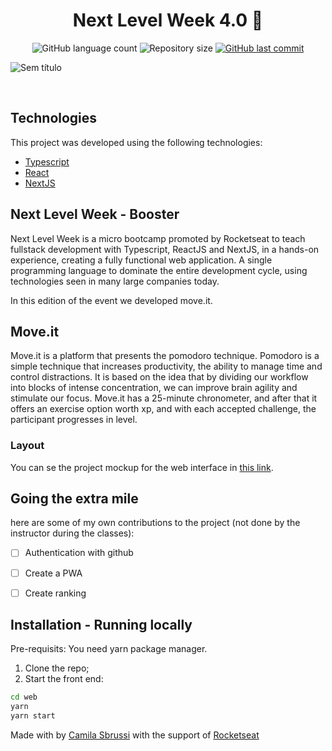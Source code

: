 <h1 align="center">
   Next Level Week 4.0 🚀
</h1>
<p align="center">
  <img alt="GitHub language count" src="https://img.shields.io/github/languages/count/camisbrussi/moveit-NLW4">

  <img alt="Repository size" src="https://img.shields.io/github/repo-size/camisbrussi/moveit-NLW4">

  <a href="https://github.com/Alcsaw/next-level-week-3/commits/master">
    <img alt="GitHub last commit" src="https://img.shields.io/github/last-commit/camisbrussi/moveit-NLW4">
  </a>

</p>

![Sem título](https://user-images.githubusercontent.com/40186019/109782981-3c589700-7be8-11eb-8eb2-2c3ed1bebae6.png)


<br>

## Technologies

This project was developed using the following technologies:

- [Typescript](https://www.typescriptlang.org/)
- [React](https://reactjs.org)
- [NextJS](https://nextjs.org/)

## Next Level Week - Booster

Next Level Week is a micro bootcamp promoted by Rocketseat to teach fullstack development with Typescript, ReactJS and NextJS, in a hands-on experience, creating a fully functional web application. A single programming language to dominate the entire development cycle, using technologies seen in many large companies today.

In this edition of the event we developed move.it.

## Move.it

Move.it is a platform that presents the pomodoro technique. Pomodoro is a simple technique that increases productivity, the ability to manage time and control distractions. It is based on the idea that by dividing our workflow into blocks of intense concentration, we can improve brain agility and stimulate our focus. Move.it has a 25-minute chronometer, and after that it offers an exercise option worth xp, and with each accepted challenge, the participant progresses in level.


### Layout

You can se the project mockup for the web interface in [this link](https://www.figma.com/file/yxf2RTD2POmfRMfOrPxSkd/Move.it-2.0-(Copy)?node-id=160%3A2761).



## Going the extra mile

here are some of my own contributions to the project (not done by the instructor during the classes):

- [ ] Authentication with github
- [ ] Create a PWA
- [ ] Create ranking


## Installation - Running locally

Pre-requisits:
You need yarn package manager.

1. Clone the repo;
2. Start the front end:
  ```bash
  cd web
  yarn
  yarn start
  ``` 

Made with by [Camila Sbrussi](https://www.linkedin.com/in/camila-sbrussi-a7b48516a/) with the support of [Rocketseat](rocketseat.com.br)
